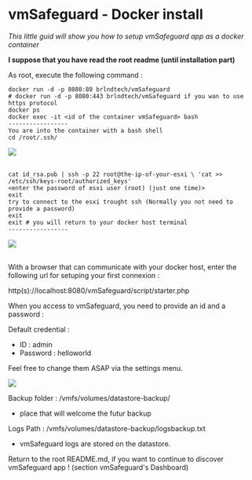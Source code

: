 # vmSafeguard - Docker install 

<em> This little guid will show you how to setup vmSafeguard app as a docker container </em>

<strong> I suppose that you have read the root readme (until installation part) </strong>

As root, execute the following command : 

```
docker run -d -p 8080:80 brlndtech/vmSafeguard
# docker run -d -p 8080:443 brlndtech/vmSafeguard if you wan to use https protocol
docker ps 
docker exec -it <id of the container vmSafeguard> bash
-----------------
You are into the container with a bash shell
cd /root/.ssh/
```
<img src="https://i.imgur.com/X9tX4RW.png"> <br> <br>
```
cat id_rsa.pub | ssh -p 22 root@the-ip-of-your-esxi \ 'cat >> /etc/ssh/keys-root/authorized_keys'
<enter the password of esxi user (root) (just one time)>
exit
try to connect to the esxi trought ssh (Normally you not need to provide a password)
exit
exit # you will return to your docker host terminal
-----------------
```
<img src="https://i.imgur.com/HmYfC8T.png"> <br> <br>

With a browser that can communicate with your docker host, enter the following url for setuping your first connexion : 

http(s)://localhost:8080/vmSafeguard/script/starter.php

When you access to vmSafeguard, you need to provide an id and a password : 

Default credential : 

- ID : admin
- Password : helloworld

Feel free to change them ASAP via the settings menu.

<img src="https://i.imgur.com/4VUeJar.png"> <br> 

Backup folder : /vmfs/volumes/datastore-backup/
- place that will welcome the futur backup 

Logs Path : /vmfs/volumes/datastore-backup/logsbackup.txt
- vmSafeguard logs are stored on the datastore.

Return to the root README.md, if you want to continue to discover vmSafeguard app ! (section vmSafeguard's Dashboard)

